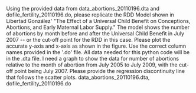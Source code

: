 Using the provided data from data_abortions_20110196.dta and dofile_fertility_20110196.do, please replicate the RDD Model shown in Libertad González' "The Effect of a Universal Child Benefit on Conceptions, Abortions, and Early Maternal Labor Supply." The model shows the number of abortions by month before and after the Universal Child Benefit in July 2007 -- or the cut-off point for the RDD in this case. Please plot the accurate y-axis and x-axis as shown in the figure. Use the correct column names provided in the '.do' file. All data needed for this python code will be in the .dta file.
I need a graph to show the data for number of abortions relative to the month of abortion from July 2005 to July 2009, with the cut-off point being July 2007. Please provide the regression discontinuity line that follows the scatter plots.
data_abortions_20110196.dta, dofile_fertility_20110196.do
